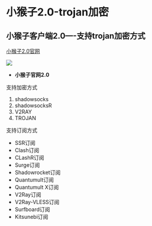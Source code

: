 # 小猴子2.0-trojan加密

## 小猴子客户端2.0—-支持trojan加密方式

[小猴子2.0官网](https://www.xiaohouzi.store/)



![](https://www.shenlejiang.xyz/wp-content/uploads/2022/05/QQ%E5%9B%BE%E7%89%8720220504023311-1024x507.png)

* **小猴子官网2.0**

支持加密方式

1. shadowsocks
2. shadowsocksR
3. V2RAY
4. TROJAN

支持订阅方式

* SSR订阅
* Clash订阅
* CLashR订阅
* Surge订阅
* Shadowrocket订阅
* Quantumult订阅
* Quantumult X订阅
* V2Ray订阅
* V2Ray-VLESS订阅
* Surfboard订阅
* Kitsunebi订阅



